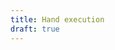 ```yaml
---
title: Hand execution
draft: true
---
```


<!-- TODO: write this to show how dynamic memory allocation functions operate. Do we add more to the put together section? -->